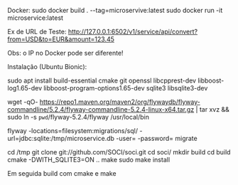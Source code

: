 Docker:
sudo docker build . --tag=microservive:latest
sudo docker run -it microservice:latest

Ex de URL de Teste:
http://127.0.0.1:6502/v1/service/api/convert?from=USD&to=EUR&amount=123.45

Obs: o IP no Docker pode ser diferente!

Instalação (Ubuntu Bionic):

sudo apt install build-essential cmake git openssl libcpprest-dev libboost-log1.65-dev libboost-program-options1.65-dev sqlite3 libsqlite3-dev

wget -qO- https://repo1.maven.org/maven2/org/flywaydb/flyway-commandline/5.2.4/flyway-commandline-5.2.4-linux-x64.tar.gz | tar xvz && sudo ln -s `pwd`/flyway-5.2.4/flyway /usr/local/bin

flyway -locations=filesystem:migrations/sql/ -url=jdbc:sqlite:/tmp/microservice.db -user= -password=  migrate

cd /tmp
git clone git://github.com/SOCI/soci.git
cd soci/
mkdir build
cd build
cmake -DWITH_SQLITE3=ON ..
make
sudo make install

Em seguida build com cmake e make